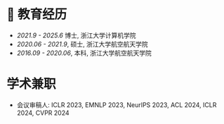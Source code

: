 # 📖 教育经历

- *2021.9 - 2025.6* 博士, 浙江大学计算机学院
- *2020.06 - 2021.9*, 硕士, 浙江大学航空航天学院
- *2016.09 - 2020.06*, 本科, 浙江大学航空航天学院

# 学术兼职
- 会议审稿人: ICLR 2023, EMNLP 2023, NeurIPS 2023, ACL 2024, ICLR 2024, CVPR 2024
